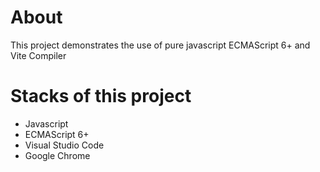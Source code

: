 # About
This project demonstrates the use of pure javascript  ECMAScript 6+ and Vite Compiler

# Stacks of this project
- Javascript
- ECMAScript 6+
- Visual Studio Code
- Google Chrome
